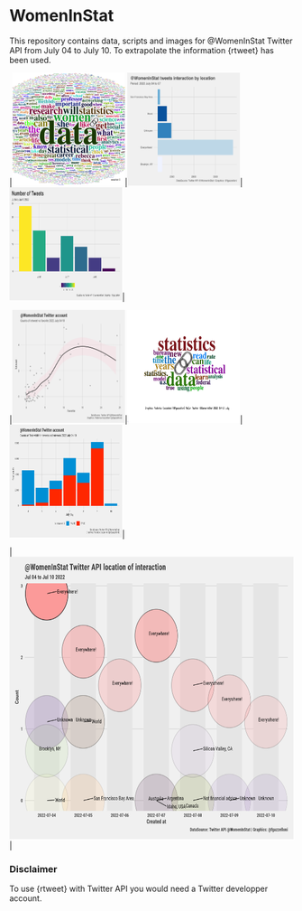 # WomenInStat

This repository contains data, scripts and images for @WomenInStat Twitter API from July 04 to July 10.
To extrapolate the information {rtweet} has been used.


|<img src=images/women_in_stat_wrd.png width="200" height="200" />|<img src=images/location.png width="200" height="200" />|<img src=images/n_tweets.png width="200" height="200" />|

|<img src=images/rtvsfav.png width="200" height="200" />|<img src=images/wordcloud2.png width="200" height="200" />|<img src=images/tweets_retweets.png width="200" height="200" />|

|<img src=images/location2.png width="600" height="500" />|



### Disclaimer
To use {rtweet} with Twitter API you would need a Twitter developper account. 

